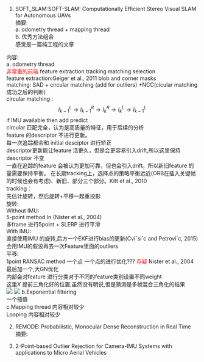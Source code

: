 <!--
 * @Author: Liu Weilong
 * @Date: 2021-01-19 11:35:48
 * @LastEditors: Liu Weilong 
 * @LastEditTime: 2021-02-01 18:09:56
 * @FilePath: /3rd-test-learning/doc/paper-21.1.18-21.1.30/reading.md
 * @Description: 
-->
1. SOFT_SLAM:SOFT-SLAM: Computationally Efficient Stereo Visual
SLAM for Autonomous UAVs<br>
摘要:<br>
a. odometry thread + mapping thread<br>
b. 优秀方法组合<br>
感觉是一篇纯工程的文章<br>

内容:<br>
a. odometry thread<br> <font color="red">非常重的前端</font>
feature extraction tracking matching selection<br>
feature extraction:Geiger et al., 2011 blob and corner masks <br>
matching: SAD + circular matching (add for outliers) +NCC(cicular matching 成功之后的判断) <br>
circular matching :
$$
    I^{L}_{k-1}\rightarrow I^{R}_{k-1} \rightarrow I^{R}_{k} \rightarrow I^{L}_{k} \rightarrow I^{L}_{k-1} 
$$
if IMU available then add predict <br>
circular 匹配完全，认为是高质量的特征，用于后续的分析<br>
feature 的descriptor 不进行更新。<br>
每一次追踪都会和 initial desciptor 进行矫正 <br>
descriptor更新能让feature 活更久，但是会更容易引入drift,所以这里保持descriptor 不变<br>
一直在追踪的feature 会被认为更加可靠，但也会引入drift。所以新旧feature 的量需要保持平衡。
在长期tracking上，选择点的策略平衡远近(ORB在插入关键帧的时候也会有考虑)、新旧、部分三个部分。Kitt
et al., 2010<br>
tracking：<br>
先估计旋转，然后旋转+平移一起重投影<br> 
旋转:<br>
Without IMU:<br>
5-point method In (Nister et al., 2004)<br> 
多frame 进行5point + SLERP 进行平滑<br>
With IMU:<br>
直接使用IMU 的旋转,后方一个EKF进行bias的更新(Cviˇsi´c and Petrovi´c, 2015)<br>
会用IMU的假设再去一次Feature里面的outliers<br>
平移:<br>
1point RANSAC method 一个点 一个点的进行优化??? <font Color="Red">存疑</font> Nister et al., 2004<br>
最后加一个,大GN优化<br> 内部会对feature 进行分类对于不同的feature类别设置不同weight<br>
这里$X$ 提前三角化好的位置,虽然没有明说,但是猜测是多帧混合三角化的结果<br>
![](./picture/1.png)
![](./picture/2.png)
b.Exponential filtering<br>
一个插值<br>
c.Mapping thread 内容相对较少<br>
Looping 内容相对较少<br>


2. REMODE: Probabilistic, Monocular Dense Reconstruction in Real Time<br>
    摘要:<br>

3. 2-Point-based Outlier Rejection for Camera-IMU Systems with
applications to Micro Aerial Vehicles<br>